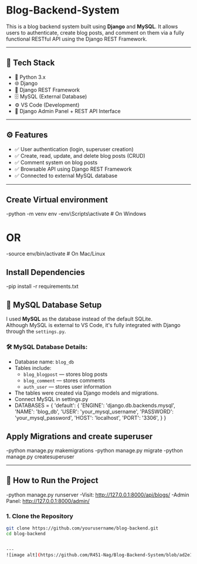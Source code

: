 # Blog-Backend-System
This is a blog backend system built using **Django** and **MySQL**. It allows users to authenticate, create blog posts, and comment on them via a fully functional RESTful API using the Django REST Framework.

---

## 🔧 Tech Stack

- 🐍 Python 3.x
- 🌐 Django
- 🔐 Django REST Framework
- 🗄️ MySQL (External Database)
- ⚙️ VS Code (Development)
- 🧪 Django Admin Panel + REST API Interface

---

## ⚙️ Features

- ✅ User authentication (login, superuser creation)
- ✅ Create, read, update, and delete blog posts (CRUD)
- ✅ Comment system on blog posts
- ✅ Browsable API using Django REST Framework
- ✅ Connected to external MySQL database

---

## Create Virtual environment
-python -m venv env
-env\Scripts\activate        # On Windows
# OR
-source env/bin/activate     # On Mac/Linux

## Install Dependencies
-pip install -r requirements.txt 

## 💾 MySQL Database Setup

I used **MySQL** as the database instead of the default SQLite.  
Although MySQL is external to VS Code, it's fully integrated with Django through the `settings.py`.

### 🛠️ MySQL Database Details:

- Database name: `blog_db`
- Tables include:
  - `blog_blogpost` — stores blog posts
  - `blog_comment` — stores comments
  - `auth_user` — stores user information
- The tables were created via Django models and migrations.
- Connect MySQL in settings.py
- DATABASES = {
    'default': {
        'ENGINE': 'django.db.backends.mysql',
        'NAME': 'blog_db',
        'USER': 'your_mysql_username',
        'PASSWORD': 'your_mysql_password',
        'HOST': 'localhost',
        'PORT': '3306',
    }
}

## Apply Migrations and create superuser
-python manage.py makemigrations
-python manage.py migrate
-python manage.py createsuperuser

---

## 🚀 How to Run the Project
-python manage.py runserver
-Visit: http://127.0.0.1:8000/api/blogs/
-Admin Panel: http://127.0.0.1:8000/admin/

### 1. Clone the Repository

```bash
git clone https://github.com/yourusername/blog-backend.git
cd blog-backend


---
![image alt](https://github.com/R451-Nag/Blog-Backend-System/blob/ad2e1a9c56a3ad6824f78b07ceea786b7597aebe/Screenshot%202025-05-09%20194745.png)
